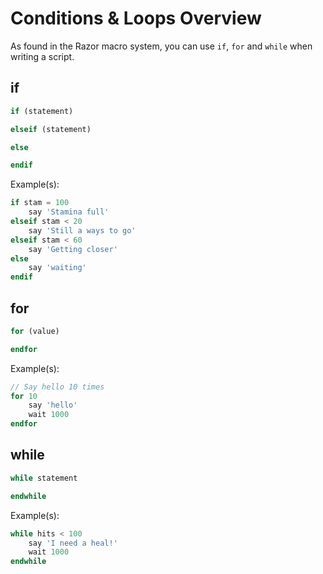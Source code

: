 # Conditions & Loops Overview

As found in the Razor macro system, you can use `if`, `for` and `while` when writing a script.

## if

```php
if (statement)

elseif (statement)

else

endif
```

Example(s):

```php
if stam = 100
    say 'Stamina full'
elseif stam < 20
    say 'Still a ways to go'
elseif stam < 60
    say 'Getting closer'
else
    say 'waiting'
endif
```

## for

```php
for (value)

endfor
```

Example(s):

```php
// Say hello 10 times
for 10
    say 'hello'
    wait 1000
endfor
```

## while

```php
while statement

endwhile
```

Example(s):

```php
while hits < 100
    say 'I need a heal!'
    wait 1000
endwhile
```